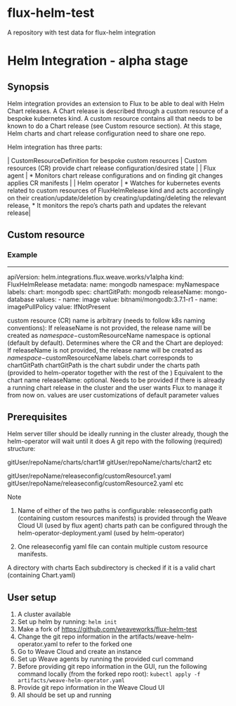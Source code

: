 # flux-helm-test
A repository with test data for flux-helm integration

# Helm Integration - alpha stage

## Synopsis

Helm integration provides an extension to Flux to be able to deal with Helm Chart releases.
A Chart release is described through a custom resource of a bespoke kubernetes kind. A custom resource contains all that needs to be known to do a Chart release (see Custom resource section). At this stage, Helm charts and chart release configuration need to share one repo.

Helm integration has three parts:

| CustomResourceDefinition for bespoke custom resources | Custom resources (CR) provide chart release configuration/desired state |
| Flux agent                                            | * Monitors chart release configurations and on finding git changes applies CR manifests |
| Helm operator                                         | * Watches for kubernetes events related to custom resources of FluxHelmRelease kind and acts accordingly on their creation/update/deletion by creating/updating/deleting the relevant release, * It monitors the repo’s charts path and updates the relevant release|

## Custom resource

### Example
---
  apiVersion: helm.integrations.flux.weave.works/v1alpha
  kind: FluxHelmRelease
  metadata:
    name: mongodb
    namespace:  myNamespace
    labels:
      chart: mongodb
  spec:
    chartGitPath: mongodb
    releaseName: mongo-database
    values:
      - name: image
        value: bitnami/mongodb:3.7.1-r1
      - name: imagePullPolicy
        value: IfNotPresent

custom resource (CR) name is arbitrary (needs to follow k8s naming conventions):
If releaseName is not provided, the release name will be created as $namespace-$customResourceName
namespace is optional (default by default). Determines where the CR and the Chart are deployed:
If releaseName is not provided, the release name will be created as $namespace-$customResourceName
labels.chart corresponds to chartGitPath
chartGitPath is the chart subdir under the charts path (provided to helm-operator together with the rest of the )
Equivalent to the chart name
releaseName: optional. Needs to be provided if there is already a running chart release in the cluster and the user wants Flux to manage it from now on.
values are user customizations of default parameter values

## Prerequisites

Helm server tiller should be ideally running in the cluster already, though the helm-operator will wait until it does
A git repo with the following (required) structure:

gitUser/repoName/charts/chart1# 
gitUser/repoName/charts/chart2 etc

gitUser/repoName/releaseconfig/customResource1.yaml
gitUser/repoName/releaseconfig/customResource2.yaml etc

Note
1. Name of either of the two paths is configurable:
releaseconfig path (containing custom resources manifests) is provided through the Weave Cloud UI (used by flux agent)
charts path can be configured through the helm-operator-deployment.yaml (used by helm-operator)
	
2. One  releaseconfig yaml file can contain multiple custom resource manifests.

A directory with charts 
Each subdirectory is checked if it is a valid chart (containing Chart.yaml)

## User setup

1. A cluster available
2. Set up helm by running: `helm init`
3. Make a fork of https://github.com/weaveworks/flux-helm-test
4. Change the git repo information in the artifacts/weave-helm-operator.yaml to refer to the forked one
5. Go to Weave Cloud and create an instance
6. Set up Weave agents by running the provided curl command
7. Before providing git repo information in the GUI, run the following command locally (from the forked repo root): `kubectl apply -f artifacts/weave-helm-operator.yaml`
8. Provide git repo information in the Weave Cloud UI
9. All should be set up and running
